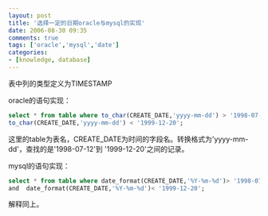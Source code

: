 ```yaml
---
layout: post
title: '选择一定的日期oracle与mysql的实现'
date: 2006-08-30 09:35
comments: true
tags: ['oracle','mysql','date']
categories:
- [knowledge, database]
---
```


表中列的类型定义为TIMESTAMP

oracle的语句实现：
```sql
select * from table where to_char(CREATE_DATE,'yyyy-mm-dd') > '1998-07-12' and
to_char(CREATE_DATE,'yyyy-mm-dd') < '1999-12-20';

```
这里的table为表名，CREATE_DATE为时间的字段名。转换格式为'yyyy-mm-dd'，查找的是'1998-07-12'到 '1999-12-20'之间的记录。

mysql的语句实现：
```sql
select * from table where date_format(CREATE_DATE,'%Y-%m-%d')> '1998-07-12'
and  date_format(CREATE_DATE,'%Y-%m-%d')< '1999-12-20';
```
解释同上。

